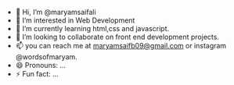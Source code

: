 - 👋 Hi, I’m @maryamsaifali
- 👀 I’m interested in Web Development
- 🌱 I’m currently learning html,css and javascript.
- 💞️ I’m looking to collaborate on front end development projects.
- 📫 you can reach me at maryamsaifb09@gmail.com or instagram @wordsofmaryam.
- 😄 Pronouns: ...
- ⚡ Fun fact: ...

<!---
maryamsaifali/maryamsaifali is a ✨ special ✨ repository because its `README.md` (this file) appears on your GitHub profile.
You can click the Preview link to take a look at your changes.
--->
